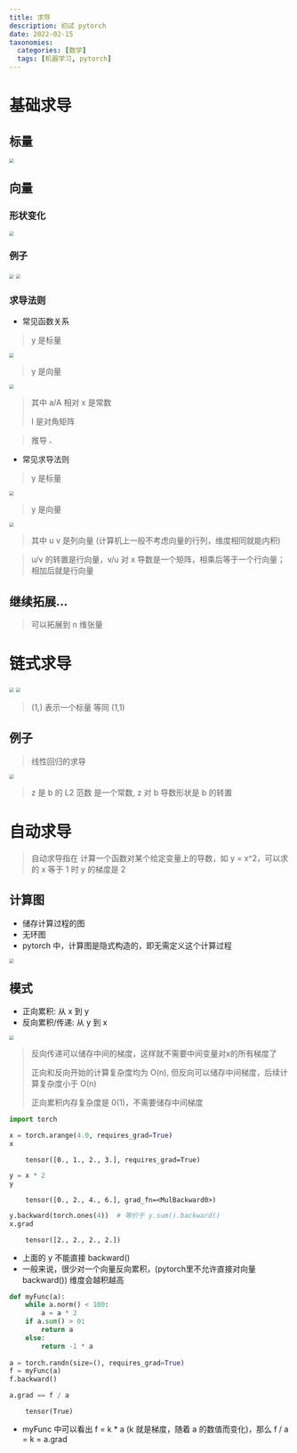 ```yaml
---
title: 求导
description: 初试 pytorch
date: 2022-02-15
taxonomies:
  categories: [数学]
  tags: [机器学习, pytorch]
---
```


# 基础求导

## 标量

<img src="https://img1.baidu.com/it/u=2270089293,3764480777&fm=253&fmt=auto&app=138&f=JPEG?w=667&h=500" style="zoom:50%;" />

## 向量

### 形状变化

<img src="https://image-1259160349.cos.ap-chengdu.myqcloud.com/img/截屏2022-02-14%20下午8.33.41.png" style="zoom:50%;"/>

### 例子

<img src="https://image-1259160349.cos.ap-chengdu.myqcloud.com/img/截屏2022-02-14 下午8.50.33.png" style="zoom:50%;"/>

<img src="https://image-1259160349.cos.ap-chengdu.myqcloud.com/img/截屏2022-02-14 下午8.54.50.png" style="zoom:50%;"/>

### 求导法则


+ 常见函数关系

> y 是标量

<img src="https://image-1259160349.cos.ap-chengdu.myqcloud.com/img/截屏2022-02-14 下午8.39.18.png" style="zoom:50%;"/>

> y 是向量

<img src="https://image-1259160349.cos.ap-chengdu.myqcloud.com/img/截屏2022-02-14 下午8.57.50.png" style="zoom:50%;"/>

> 其中 a/A 相对 x 是常数
> 
> I 是对角矩阵

> 推导
> <img src="https://image-1259160349.cos.ap-chengdu.myqcloud.com/img/截屏2022-02-14 下午9.11.16.png" style="zoom:25%;" />

+ 常见求导法则

> y 是标量

<img src="https://image-1259160349.cos.ap-chengdu.myqcloud.com/img/截屏2022-02-14 下午8.40.40.png" style="zoom:50%;"/>

> y 是向量

<img src="https://image-1259160349.cos.ap-chengdu.myqcloud.com/img/截屏2022-02-14 下午8.58.57.png" style="zoom:50%;"/>

> 其中 u v 是列向量 (计算机上一般不考虑向量的行列，维度相同就能内积)

> u/v 的转置是行向量，v/u 对 x 导数是一个矩阵，相乘后等于一个行向量；相加后就是行向量

## 继续拓展...

> 可以拓展到 n 维张量

# 链式求导

<img src="https://image-1259160349.cos.ap-chengdu.myqcloud.com/img/截屏2022-02-14 下午9.18.02.png" style="zoom:50%;"/>

<img src="https://image-1259160349.cos.ap-chengdu.myqcloud.com/img/截屏2022-02-14 下午9.18.55.png" style="zoom:50%;"/>

> (1,) 表示一个标量 等同 (1,1)

## 例子

> 线性回归的求导

<img src="https://image-1259160349.cos.ap-chengdu.myqcloud.com/img/截屏2022-02-14 下午9.33.45.png" style="zoom:50%;"/>

> z 是 b 的 L2 范数 是一个常数, z 对 b 导数形状是 b 的转置

# 自动求导

> 自动求导指在 计算一个函数对某个给定变量上的导数，如 y = x^2，可以求的 x 等于 1 时 y 的梯度是 2

## 计算图

+ 储存计算过程的图
+ 无环图
+ pytorch 中，计算图是隐式构造的，即无需定义这个计算过程

<img src="https://image-1259160349.cos.ap-chengdu.myqcloud.com/img/截屏2022-02-14 下午10.20.56.png" style="zoom:50%;"/>

## 模式

+ 正向累积: 从 x 到 y
+ 反向累积/传递: 从 y 到 x

<img src="https://image-1259160349.cos.ap-chengdu.myqcloud.com/img/截屏2022-02-14 下午10.25.22.png" style="zoom:50%;"/>

> 反向传递可以储存中间的梯度，这样就不需要中间变量对x的所有梯度了
>
> 正向和反向开始的计算复杂度均为 O(n), 但反向可以储存中间梯度，后续计算复杂度小于 O(n)
>
> 正向累积内存复杂度是 0(1)，不需要储存中间梯度



```python
import torch
```


```python
x = torch.arange(4.0, requires_grad=True)
x
```

```
    tensor([0., 1., 2., 3.], requires_grad=True)
```

```python
y = x * 2
y
```

```
    tensor([0., 2., 4., 6.], grad_fn=<MulBackward0>)
```

```python
y.backward(torch.ones(4))  # 等价于 y.sum().backward()
x.grad
```

```
    tensor([2., 2., 2., 2.])
```

+ 上面的 y 不能直接 backward()
+ 一般来说，很少对一个向量反向累积，(pytorch里不允许直接对向量backward()) 维度会越积越高


```python
def myFunc(a):
    while a.norm() < 100:
        a = a * 2
    if a.sum() > 0:
        return a
    else:
        return -1 * a
    
a = torch.randn(size=(), requires_grad=True)
f = myFunc(a)
f.backward()

a.grad == f / a  
```

```
    tensor(True)
```

+ myFunc 中可以看出 f = k * a (k 就是梯度，随着 a 的数值而变化)，那么 f / a = k = a.grad
